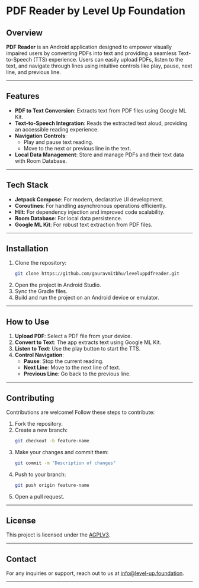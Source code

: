 # PDF Reader by Level Up Foundation

## Overview
**PDF Reader** is an Android application designed to empower visually impaired users by converting PDFs into text and providing a seamless Text-to-Speech (TTS) experience. Users can easily upload PDFs, listen to the text, and navigate through lines using intuitive controls like play, pause, next line, and previous line.

---

## Features

- **PDF to Text Conversion**: Extracts text from PDF files using Google ML Kit.
- **Text-to-Speech Integration**: Reads the extracted text aloud, providing an accessible reading experience.
- **Navigation Controls**:
  - Play and pause text reading.
  - Move to the next or previous line in the text.
- **Local Data Management**: Store and manage PDFs and their text data with Room Database.

---

## Tech Stack

- **Jetpack Compose**: For modern, declarative UI development.
- **Coroutines**: For handling asynchronous operations efficiently.
- **Hilt**: For dependency injection and improved code scalability.
- **Room Database**: For local data persistence.
- **Google ML Kit**: For robust text extraction from PDF files.

---

## Installation

1. Clone the repository:
   ```bash
   git clone https://github.com/gauravmitbhu/leveluppdfreader.git
   ```
2. Open the project in Android Studio.
3. Sync the Gradle files.
4. Build and run the project on an Android device or emulator.

---

## How to Use

1. **Upload PDF**: Select a PDF file from your device.
2. **Convert to Text**: The app extracts text using Google ML Kit.
3. **Listen to Text**: Use the play button to start the TTS.
4. **Control Navigation**:
   - **Pause**: Stop the current reading.
   - **Next Line**: Move to the next line of text.
   - **Previous Line**: Go back to the previous line.

---

## Contributing

Contributions are welcome! Follow these steps to contribute:

1. Fork the repository.
2. Create a new branch:
   ```bash
   git checkout -b feature-name
   ```
3. Make your changes and commit them:
   ```bash
   git commit -m "Description of changes"
   ```
4. Push to your branch:
   ```bash
   git push origin feature-name
   ```
5. Open a pull request.

---

## License

This project is licensed under the [AGPLV3](LICENSE).

---

## Contact

For any inquiries or support, reach out to us at [info@level-up.foundation](mailto:info@level-up.foundation).

---
